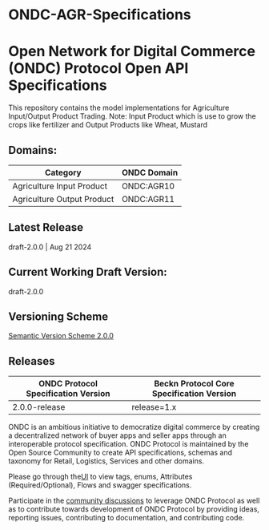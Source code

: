 # ONDC-AGR-Specifications

# Open Network for Digital Commerce (ONDC) Protocol Open API Specifications

This repository contains the model implementations for Agriculture Input/Output Product Trading.
Note: Input Product which is use to grow the crops like fertilizer and Output Products like Wheat, Mustard

## Domains:
| Category                                                | ONDC Domain|
| --------------------------------------------------------|------------|
| Agriculture Input Product                               | ONDC:AGR10 |
| Agriculture Output Product                              | ONDC:AGR11 |

## Latest Release
draft-2.0.0 | Aug 21 2024

## Current Working Draft Version: 
draft-2.0.0

## Versioning Scheme
[Semantic Version Scheme 2.0.0](https://semver.org/)

## Releases

| ONDC Protocol Specification Version | Beckn Protocol Core Specification Version      |
|-------------------------------------|------------------------------------------------|
| 2.0.0-release                        | release=1.x                                   |

ONDC is an ambitious initiative to democratize digital commerce by creating a decentralized network of buyer apps and seller apps through an interoperable protocol specification. 
ONDC Protocol is maintained by the Open Source Community to create API specifications, schemas and taxonomy for Retail, Logistics, Services and other domains.

Please go through the[UI](https://ondc-official.github.io/ONDC-AGR-Specifications/#) to view tags, enums, Attributes (Required/Optional), Flows and swagger specifications.

Participate in the [community discussions](https://github.com/ONDC-Official/ONDC-AGR-Specifications/discussions) to leverage ONDC Protocol as well as to contribute towards development of ONDC Protocol by providing ideas, reporting issues, contributing to documentation, and contributing code.

